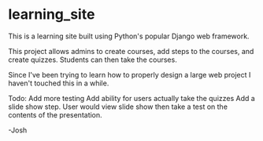 # learning_site
This is a learning site built using Python's popular Django web framework. 

This project allows admins to create courses, add steps to the courses, and create quizzes. Students can then take the courses.

Since I've been trying to learn how to properly design a large web project I haven't touched this in a while.

Todo:
Add more testing
Add ability for users actually take the quizzes
Add a slide show step.  User would view slide show then take a test on the contents of the presentation.

-Josh

